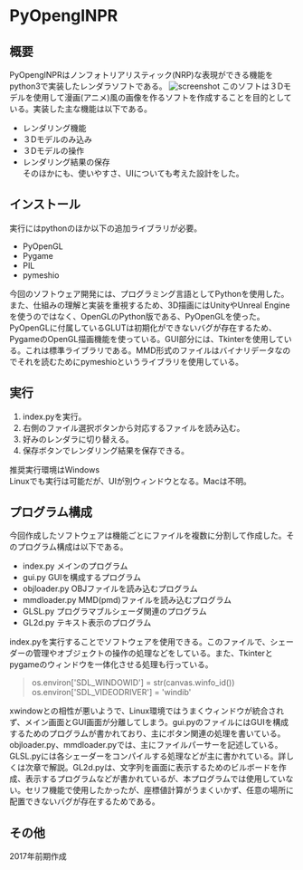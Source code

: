 
# PyOpenglNPR

## 概要
PyOpenglNPRはノンフォトリアリスティック(NRP)な表現ができる機能をpython3で実装したレンダラソフトである。
![screenshot](https://user-images.githubusercontent.com/31681741/30103796-ac60e8dc-932e-11e7-940e-c2d945f7c99c.png)
このソフトは３Dモデルを使用して漫画(アニメ)風の画像を作るソフトを作成することを目的としている。実装した主な機能は以下である。
* レンダリング機能
* ３Dモデルのみ込み
* ３Dモデルの操作
* レンダリング結果の保存  
そのほかにも、使いやすさ、UIについても考えた設計をした。

## インストール
実行にはpythonのほか以下の追加ライブラリが必要。
* PyOpenGL
* Pygame
* PIL
* pymeshio

今回のソフトウェア開発には、プログラミング言語としてPythonを使用した。また、仕組みの理解と実装を重視するため、3D描画にはUnityやUnreal Engineを使うのではなく、OpenGLのPython版である、PyOpenGLを使った。PyOpenGLに付属しているGLUTは初期化ができないバグが存在するため、PygameのOpenGL描画機能を使っている。GUI部分には、Tkinterを使用している。これは標準ライブラリである。MMD形式のファイルはバイナリデータなのでそれを読むためにpymeshioというライブラリを使用している。

## 実行
1. index.pyを実行。
2. 右側のファイル選択ボタンから対応するファイルを読み込む。
3. 好みのレンダラに切り替える。
4. 保存ボタンでレンダリング結果を保存できる。  

推奨実行環境はWindows  
Linuxでも実行は可能だが、UIが別ウィンドウとなる。Macは不明。

## プログラム構成
今回作成したソフトウェアは機能ごとにファイルを複数に分割して作成した。そのプログラム構成は以下である。

* index.py		メインのプログラム
* gui.py		GUIを構成するプログラム
* objloader.py	OBJファイルを読み込むプログラム
* mmdloader.py	MMD(pmd)ファイルを読み込むプログラム
* GLSL.py	プログラマブルシェーダ関連のプログラム
* GL2d.py		テキスト表示のプログラム

index.pyを実行することでソフトウェアを使用できる。このファイルで、シェーダーの管理やオブジェクトの操作の処理などをしている。また、Tkinterとpygameのウィンドウを一体化させる処理も行っている。
> os.environ['SDL_WINDOWID'] = str(canvas.winfo_id())  
> os.environ['SDL_VIDEODRIVER'] = 'windib'

xwindowとの相性が悪いようで、Linux環境ではうまくウィンドウが統合されず、メイン画面とGUI画面が分離してしまう。gui.pyのファイルにはGUIを構成するためのプログラムが書かれており、主にボタン関連の処理を書いている。objloader.py、mmdloader.pyでは、主にファイルパーサーを記述している。GLSL.pyには各シェーダーをコンパイルする処理などが主に書かれている。詳しくは次章で解説。GL2d.pyは、文字列を画面に表示するためのビルボードを作成、表示するプログラムなどが書かれているが、本プログラムでは使用していない。セリフ機能で使用したかったが、座標値計算がうまくいかず、任意の場所に配置できないバグが存在するためである。

## その他
2017年前期作成
